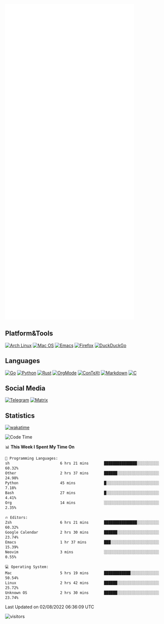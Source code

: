 ![Metrics](https://github.com/SteamedFish/SteamedFish/blob/master/github-metrics.svg)

## Platform&Tools

[![Arch Linux](https://img.shields.io/badge/ArchLinux-1793D1?logo=arch-linux&logoColor=fff&style=flat-square)](https://archlinux.org/)
[![Mac OS](https://img.shields.io/badge/MacOS-000000?style=flat-square&logo=macos&logoColor=F0F0F0)](https://www.apple.com/macos/)
[![Emacs](https://img.shields.io/badge/Emacs-%237F5AB6.svg?&style=flat-square&logo=gnu-emacs&logoColor=white)](https://www.gnu.org/software/emacs/)
[![Firefox](https://img.shields.io/badge/Firefox-FF7139?style=flat-square&logo=Firefox-Browser&logoColor=white)](https://firefox.com/)
[![DuckDuckGo](https://img.shields.io/badge/DuckDuckGo-DE5833?style=flat-square&logo=DuckDuckGo&logoColor=white)](https://duckduckgo.com/)

## Languages

[![Go](https://img.shields.io/badge/Golang-%2300ADD8.svg?style=flat-square&logo=go&logoColor=white)](https://golang.org/)
[![Python](https://img.shields.io/badge/Python-3670A0?style=flat-square&logo=python&logoColor=ffdd54)](https://www.python.org/)
[![Rust](https://img.shields.io/badge/Rust-%23000000.svg?style=flat-square&logo=rust&logoColor=white)](https://www.rust-lang.org/)
[![OrgMode](https://img.shields.io/badge/OrgMode-%23000000.svg?style=flat-square&logo=org&logoColor=white)](https://orgmode.org/)
[![ConTeXt](https://img.shields.io/badge/ConTeXt-%23008080.svg?style=flat-square&logo=latex&logoColor=white)](https://contextgarden.net/)
[![Markdown](https://img.shields.io/badge/MarkDown-%23000000.svg?style=flat-square&logo=markdown&logoColor=white)](https://daringfireball.net/projects/markdown/)
[![C](https://img.shields.io/badge/C-%2300599C.svg?style=flat-square&logo=c&logoColor=white)](https://www.iso.org/standard/74528.html)

## Social Media
[![Telegram](https://img.shields.io/badge/SteamedFish-2CA5E0?style=social&logo=telegram&logoColor=white)](https://t.me/SteamedFish)
[![Matrix](https://img.shields.io/badge/SteamedFish-2CA5E0?style=social&logo=matrix&logoColor=black)](https://matrix.to/#/@i:steamedfish.org)

## Statistics
[![wakatime](https://wakatime.com/badge/user/168280d6-fcf2-4b4f-ad3a-dc4612f35b38.svg)](https://wakatime.com/@168280d6-fcf2-4b4f-ad3a-dc4612f35b38)

<!--START_SECTION:waka-->
![Code Time](http://img.shields.io/badge/Code%20Time-1%2C945%20hrs%2019%20mins-blue)

📊 **This Week I Spent My Time On** 

```text
💬 Programming Languages: 
sh                       6 hrs 21 mins       ███████████████░░░░░░░░░░   60.32% 
Other                    2 hrs 37 mins       ██████░░░░░░░░░░░░░░░░░░░   24.98% 
Python                   45 mins             █░░░░░░░░░░░░░░░░░░░░░░░░   7.18% 
Bash                     27 mins             █░░░░░░░░░░░░░░░░░░░░░░░░   4.41% 
Org                      14 mins             ░░░░░░░░░░░░░░░░░░░░░░░░░   2.35%

🔥 Editors: 
Zsh                      6 hrs 21 mins       ███████████████░░░░░░░░░░   60.32% 
Google Calendar          2 hrs 30 mins       ██████░░░░░░░░░░░░░░░░░░░   23.74% 
Emacs                    1 hr 37 mins        ███░░░░░░░░░░░░░░░░░░░░░░   15.39% 
Neovim                   3 mins              ░░░░░░░░░░░░░░░░░░░░░░░░░   0.55%

💻 Operating System: 
Mac                      5 hrs 19 mins       ████████████░░░░░░░░░░░░░   50.54% 
Linux                    2 hrs 42 mins       ██████░░░░░░░░░░░░░░░░░░░   25.72% 
Unknown OS               2 hrs 30 mins       ██████░░░░░░░░░░░░░░░░░░░   23.74%

```


 Last Updated on 02/08/2022 06:36:09 UTC
<!--END_SECTION:waka-->

![visitors](https://visitor-badge.laobi.icu/badge?page_id=SteamedFish.SteamedFish)
